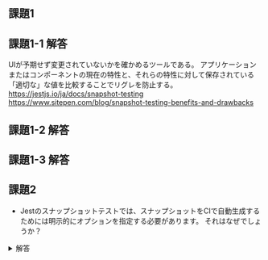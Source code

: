 ## 課題1
## 課題1-1 解答
UIが予期せず変更されていないかを確かめるツールである。
アプリケーションまたはコンポーネントの現在の特性と、それらの特性に対して保存されている「適切な」な値を比較することでリグレを防止する。
https://jestjs.io/ja/docs/snapshot-testing
https://www.sitepen.com/blog/snapshot-testing-benefits-and-drawbacks

## 課題1-2 解答


## 課題1-3 解答

## 課題2

- Jestのスナップショットテストでは、スナップショットをCIで自動生成するためには明示的にオプションを指定する必要があります。
それはなぜでしょうか？
<details>
<summary>解答</summary>
CIで実行してスナップショットを生成すると、既存スナップショットと比較することなく、新しいスナップショットを生成していることから、
テストとしての役割を果たさないため。(私はそのような解釈をしました。)

https://github.com/facebook/jest/issues/9235
</details>



